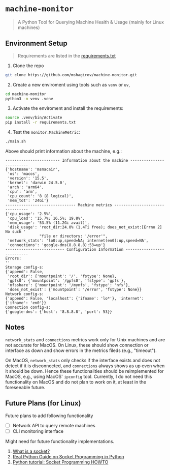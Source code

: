 # `machine-monitor` 

> A Python Tool for Querying Machine Health & Usage (mainly for Linux machines)

## Environment Setup

> Requirements are listed in the [requirements.txt](./requirements.txt)

1. Clone the repo

```bash
git clone https://github.com/mshagirov/machine-monitor.git
```

2. Create a new enviroment using tools such as `venv` or `uv`,

```bash
cd machine-monitor
python3 -m venv .venv
```

3. Activate the enviroment and install the requirements:

```bash
source .venv/bin/Activate
pip install -r requirements.txt
```

4. Test the `monitor.MachineMetric`:


```bash
./main.sh
```

Above should print information about the machine, e.g.:

```
------------------------ Information about the machine -------------------------
{'hostname': 'msmacair',
 'os': 'macos',
 'version': '15.5',
 'kernel': 'darwin 24.5.0',
 'arch': 'arm64',
 'cpu': 'arm',
 'cpu_count': '8 (8 logical)',
 'mem_tot': '24Gi'}
------------------------------- Machine metrics --------------------------------
{'cpu_usage': '2.5%',
 'cpu_load': '15.7%; 16.5%; 19.8%',
 'mem_usage': '53.5% (11.2Gi avail)',
 'disk_usage': 'root_dir:24.0% (1.4Ti free); does_not_exist:[Errno 2] No such '
               "file or directory: '/error'",
 'network_stats': 'lo0:up,speed=NA; internet(en0):up,speed=NA',
 'connections': 'google-dns(8.8.8.8):53=up'}
-------------------------- Configuration Information ---------------------------
Errors:
''
Storage config-s:
{'append': False,
 'root_dir': {'mountpoint': '/', 'fstype': None},
 'gpfs0': {'mountpoint': '/gpfs0', 'fstype': 'gpfs'},
 'nfsshare': {'mountpoint': '/mynfs', 'fstype': 'nfs'},
 'does_not_exist': {'mountpoint': '/error', 'fstype': None}}
Network config-s:
{'append': False, 'localhost': {'ifname': 'lo*'}, 'internet': {'ifname': 'en0'}}
Connection config-s:
{'google-dns': {'host': '8.8.8.8', 'port': 53}}
```

## Notes

`network_stats` and `connections` metrics work only for Unix machines and are not accurate for MacOS. On Linux, these should show connection or interface as down and show errors in the metrics fileds (e.g., "timeout").

On MacOS, `network_stats` only checks if the interface exists and does not detect if it is disconnected, and `connections` always shows as up even when it should be down. Hence these functionalities should be reimplemented for MacOS, e.g., using MacOS' `ipconfig` tool. Currently, I do not need this functionality on MacOS and do not plan to work on it, at least in the foreseeable future.

## Future Plans (for Linux)

Future plans to add following functionality

- [ ] Network API to query remote machines
- [ ] CLI monitoring interface

Might need for future functionality implementations.

1. [What is a socket?](https://beej.us/guide/bgnet/html/split/what-is-a-socket.html)
2. [Real Python Guide on Socket Programming in Python](https://realpython.com/python-sockets/)
3. [Python tutorial: Socket Programming HOWTO](https://docs.python.org/3/howto/sockets.html)
